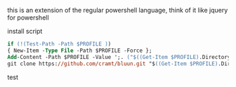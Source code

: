 this is an extension of the regular powershell language, think of it like jquery for powershell

install script

```ps
if (!(Test-Path -Path $PROFILE ))
{ New-Item -Type File -Path $PROFILE -Force };
Add-Content -Path $PROFILE -Value ';. ("$((Get-Item $PROFILE).Directory.FullName)\bluun\index.ps1");'
git clone https://github.com/cramt/bluun.git "$((Get-Item $PROFILE).Directory.FullName)"
```

test
